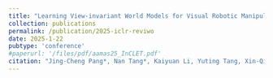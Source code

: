 ```yaml
---
title: "Learning View-invariant World Models for Visual Robotic Manipulation"
collection: publications
permalink: /publication/2025-iclr-reviwo
date: 2025-1-22
pubtype: 'conference'
#paperurl: '/files/pdf/aamas25_InCLET.pdf'
citation: "Jing-Cheng Pang*, Nan Tang*, Kaiyuan Li, Yuting Tang, Xin-Qiang Cai, Zhen-Yu Zhang, Gang Niu, Masashi Sugiyama, Yang Yu. <i> Learning View-invariant World Models for Visual Robotic Manipulation. </i>In: <b>ICLR</b>, 2025."
---
```

